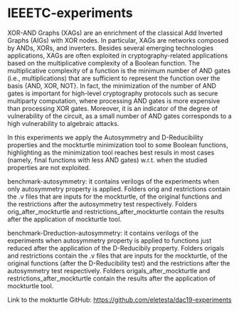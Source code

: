 # IEEETC-experiments

XOR-AND Graphs (XAGs) are an enrichment of the classical Add Inverted Graphs (AIGs) with XOR nodes. In particular,  XAGs are networks composed by ANDs, XORs, and inverters. Besides several emerging technologies applications, XAGs are often exploited in cryptography-related applications based on the multiplicative complexity of a Boolean function. The multiplicative complexity of a function is  the minimum number of  AND gates (i.e., multiplications) that are sufficient to represent the function over the basis  \{AND, XOR, NOT\}. In fact, the minimization of the number of AND gates is  important for high-level cryptography protocols such as secure multiparty computation, where  processing AND gates is more expensive than processing XOR gates. Moreover, it is an indicator of the degree of vulnerability of the circuit, as a small number of AND gates corresponds to a high vulnerability to algebraic attacks. 

In this experiments we apply the Autosymmetry and D-Reducibility properties and the mockturtle minimization tool to some Boolean functions, highlighting as the minimization tool reaches best resuls in most cases (namely, final functions with less AND gates) w.r.t. when the studied properties are not exploited.

benchmark-autosymmetry: it contains verilogs of the experiments when only autosymmetry property is applied. Folders orig and restrictions contain the .v files that are inputs for the mockturtle, of the original functions and the restrictions after the autosymmetry test respectively. Folders orig_after_mockturtle and restrictions_after_mockturtle contain the results after the application of mockturtle tool.

benchmark-Dreduction-autosymmetry: it contains verilogs of the experiments when autosymmetry property is applied to functions just reduced after the application of the D-Reducibily property. Folders origals and restrictions contain the .v files that are inputs for the mockturtle, of the original functions (after the D-Reducibility test) and the restrictions after the autosymmetry test respectively. Folders origals_after_mockturtle and restrictions_after_mockturtle contain the results after the application of mockturtle tool.

Link to the mokturtle GitHub: https://github.com/eletesta/dac19-experiments

